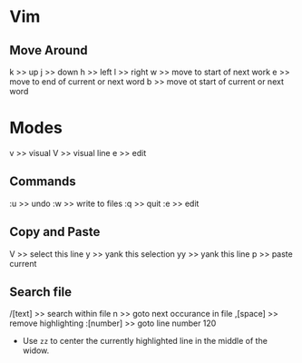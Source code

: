 # Vim


## Move Around

k  >>  up
j  >>  down
h  >>  left
l  >>  right
w  >>  move to start of next work
e  >>  move to end of current or next word
b  >>  move ot start of current or next word 


# Modes

v  >>  visual
V  >>  visual line
e  >>  edit


## Commands

:u  >>  undo
:w  >>  write to files
:q  >>  quit
:e  >>  edit


## Copy and Paste

V   >>  select this line
y   >>  yank this selection
yy  >>  yank this line
p   >>  paste current


## Search file

/[text]    >>  search within file
n          >>  goto next occurance in file 
,[space]   >>  remove highlighting
:[number]  >>  goto line number 120



- Use `zz` to center the currently highlighted line in the middle of the widow.
